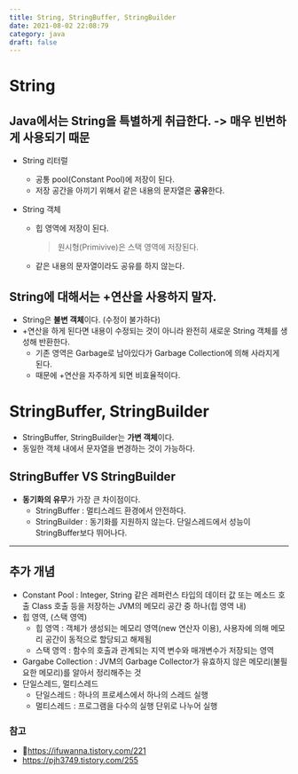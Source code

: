 ```yaml
---
title: String, StringBuffer, StringBuilder
date: 2021-08-02 22:08:79
category: java
draft: false
---
```


# String

## Java에서는 String을 특별하게 취급한다. -> **매우 빈번하게 사용되기 때문**

- String 리터럴
  - 공통 pool(Constant Pool)에 저장이 된다.
  - 저장 공간을 아끼기 위해서 같은 내용의 문자열은 **공유**한다.

- String 객체
  - 힙 영역에 저장이 된다.
    > 원시형(Primivive)은 스택 영역에 저장된다.
  - 같은 내용의 문자열이라도 공유를 하지 않는다.

## String에 대해서는 +연산을 사용하지 말자.

- String은 **불변 객체**이다. (수정이 불가하다)
- +연산을 하게 된다면 내용이 수정되는 것이 아니라 완전히 새로운 String 객체를 생성해 반환한다.
  - 기존 영역은 Garbage로 남아있다가 Garbage Collection에 의해 사라지게 된다.
  - 때문에 +연산을 자주하게 되면 비효율적이다.

# StringBuffer, StringBuilder

- StringBuffer, StringBuilder는 **가변 객체**이다.
- 동일한 객체 내에서 문자열을 변경하는 것이 가능하다.

## StringBuffer VS StringBuilder

- **동기화의 유무**가 가장 큰 차이점이다.
  - StringBuffer : 멀티스레드 환경에서 안전하다.
  - StringBuilder : 동기화를 지원하지 않는다. 단일스레드에서 성능이 StringBuffer보다 뛰어나다.

---
## 추가 개념

- Constant Pool : Integer, String 같은 레퍼런스 타입의 데이터 값 또는 메소드 호출 Class 호출 등을 저장하는 JVM의 메모리 공간 중 하나(힙 영역 내)
- 힙 영역, (스택 영역)
  - 힙 영역 : 객체가 생성되는 메모리 영역(new 연산자 이용), 사용자에 의해 메모리 공간이 동적으로 할당되고 해제됨
  - 스택 영역 : 함수의 호출과 관계되는 지역 변수와 매개변수가 저장되는 영역
- Gargabe Collection : JVM의 Garbage Collector가 유효하지 않은 메모리(불필요한 메모리)를 알아서 정리해주는 것
- 단일스레드, 멀티스레드
  - 단일스레드 : 하나의 프로세스에서 하나의 스레드 실행
  - 멀티스레드 : 프로그램을 다수의 실행 단위로 나누어 실행


### 참고

- https://ifuwanna.tistory.com/221
- https://pjh3749.tistory.com/255